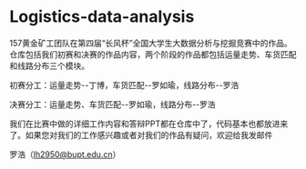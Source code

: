 # Logistics-data-analysis

157黄金矿工团队在第四届“长风杯”全国大学生大数据分析与挖掘竞赛中的作品。仓库包括我们初赛和决赛的作品内容，两个阶段的作品都包括运量走势、车货匹配和线路分布三个模块。

初赛分工：运量走势--丁博，车货匹配--罗如瑜，线路分布--罗浩

决赛分工：运量走势、车货匹配--罗如瑜，线路分布--罗浩

我们在比赛中做的详细工作内容和答辩PPT都在仓库中了，代码基本也都放进来了。如果您对我们的工作感兴趣或者对我们的作品有疑问，欢迎给我发邮件

罗浩（lh2950@bupt.edu.cn）
